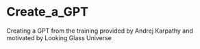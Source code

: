 # Create_a_GPT
Creating a GPT from the training provided by Andrej Karpathy and motivated by Looking Glass Universe

